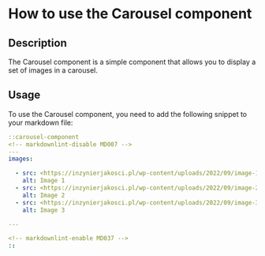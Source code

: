 # How to use the Carousel component

## Description

The Carousel component is a simple component that allows you to display a set of images in a carousel.

## Usage

To use the Carousel component, you need to add the following snippet to your markdown file:

```yaml
::carousel-component
<!-- markdownlint-disable MD007 -->
---
images:

  - src: <https://inzynierjakosci.pl/wp-content/uploads/2022/09/image-1.png>
    alt: Image 1
  - src: <https://inzynierjakosci.pl/wp-content/uploads/2022/09/image-2.png>
    alt: Image 2
  - src: <https://inzynierjakosci.pl/wp-content/uploads/2022/09/image-3.png>
    alt: Image 3

---

<!-- markdownlint-enable MD037 -->
::
```
